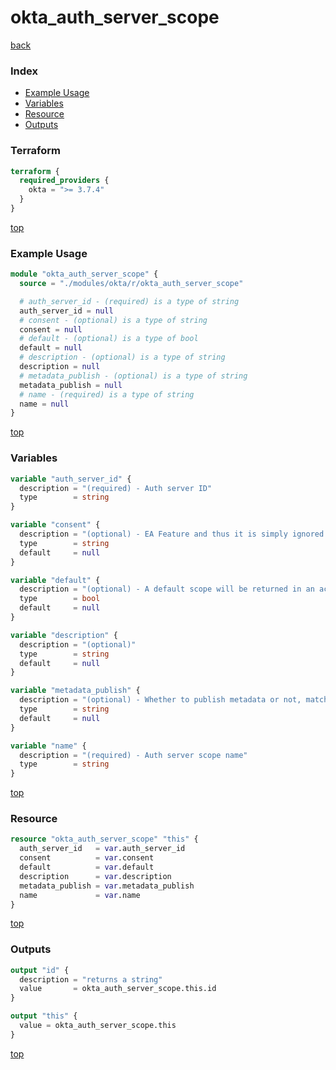 # okta_auth_server_scope

[back](../okta.md)

### Index

- [Example Usage](#example-usage)
- [Variables](#variables)
- [Resource](#resource)
- [Outputs](#outputs)

### Terraform

```terraform
terraform {
  required_providers {
    okta = ">= 3.7.4"
  }
}
```

[top](#index)

### Example Usage

```terraform
module "okta_auth_server_scope" {
  source = "./modules/okta/r/okta_auth_server_scope"

  # auth_server_id - (required) is a type of string
  auth_server_id = null
  # consent - (optional) is a type of string
  consent = null
  # default - (optional) is a type of bool
  default = null
  # description - (optional) is a type of string
  description = null
  # metadata_publish - (optional) is a type of string
  metadata_publish = null
  # name - (required) is a type of string
  name = null
}
```

[top](#index)

### Variables

```terraform
variable "auth_server_id" {
  description = "(required) - Auth server ID"
  type        = string
}

variable "consent" {
  description = "(optional) - EA Feature and thus it is simply ignored if the feature is off"
  type        = string
  default     = null
}

variable "default" {
  description = "(optional) - A default scope will be returned in an access token when the client omits the scope parameter in a token request, provided this scope is allowed as part of the access policy rule."
  type        = bool
  default     = null
}

variable "description" {
  description = "(optional)"
  type        = string
  default     = null
}

variable "metadata_publish" {
  description = "(optional) - Whether to publish metadata or not, matching API type despite the fact it could just be a boolean"
  type        = string
  default     = null
}

variable "name" {
  description = "(required) - Auth server scope name"
  type        = string
}
```

[top](#index)

### Resource

```terraform
resource "okta_auth_server_scope" "this" {
  auth_server_id   = var.auth_server_id
  consent          = var.consent
  default          = var.default
  description      = var.description
  metadata_publish = var.metadata_publish
  name             = var.name
}
```

[top](#index)

### Outputs

```terraform
output "id" {
  description = "returns a string"
  value       = okta_auth_server_scope.this.id
}

output "this" {
  value = okta_auth_server_scope.this
}
```

[top](#index)